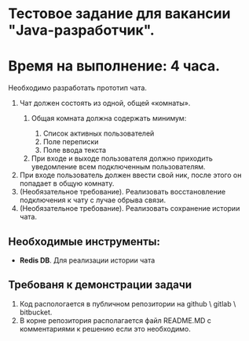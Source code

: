 <h1>Тестовое задание для вакансии "Java-разработчик".</h1>

<h1>Время на выполнение: 4 часа.</h1>

Необходимо разработать прототип чата. 

<ol>
	<li>Чат должен состоять из одной, общей «комнаты».</li>
		<ol>
			<li>Общая комната должна содержать минимум:</li>
				<ol>
					<li>Список активных пользователей</li>
					<li>Поле переписки</li>
					<li>Поле ввода текста</li>
				</ol>
			<li>При входе и выходе пользователя должно приходить уведомление всем подключенным пользователям.</li>
		</ol>
	<li>При входе пользователь должен ввести свой ник, после этого он попадает в общую комнату.</li>
	<li>(Необязательное требование). Реализовать восстановление подключения к чату с лучае обрыва связи.</li>
	<li>(Необязательное требование). Реализовать сохранение истории чата.</li>
</ol>

<h2>Необходимые инструменты:</h2>
<ul>
  <li><b>Redis DB</b>. Для реализации истории чата</li>
</ul>


<h2>Требованя к демонстрации задачи</h2>
<ol>
    <li>Код распологается в публичном репозитории на github \ gitlab \ bitbucket.</li>
    <li>В корне репозитория располагается файл README.MD c комментариями к решению если это необходимо.</li>
</io>
